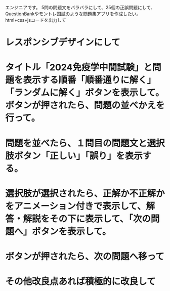 エンジニアです。
5問の問題文をバラバラにして、25個の正誤問題にして、QuestionBankやモントレ国試のような問題集アプリを作成したい。html+css+jsコードを出力して
# レスポンシブデザインにして
# タイトル「2024免疫学中間試験」と問題を表示する順番「順番通りに解く」「ランダムに解く」ボタンを表示して。ボタンが押されたら、問題の並べかえを行って。
# 問題を並べたら、１問目の問題文と選択肢ボタン「正しい」「誤り」を表示する。
# 選択肢が選択されたら、正解か不正解かをアニメーション付きで表示して、解答・解説をその下に表示して、「次の問題へ」ボタンを表示して。
# ボタンが押されたら、次の問題へ移って
# その他改良点あれば積極的に改良して
